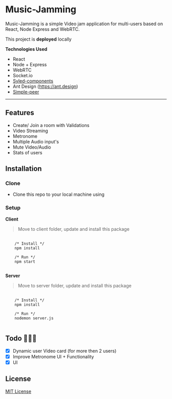 # Music-Jamming

Music-Jamming is a simple Video jam application for multi-users based on React, Node Express and WebRTC.

This project is **deployed** locally

**Technologies Used**

- React
- Node + Express
- WebRTC
- Socket.io
- [Syled-components](https://styled-components.com/)
- Ant Design (https://ant.design)
- [Simple-peer](https://github.com/feross/simple-peer)


---

## Features

- Create/ Join a room with Validations
- Video Streaming
- Metronome
- Multiple Audio input's
- Mute Video/Audio
- Stats of users

## Installation
### Clone
- Clone this repo to your local machine using

### Setup
**Client**
> Move to client folder, update and install this package
<pre>
  <code>
    /* Install */
    npm install
    
    /* Run */
    npm start
  </code>
</pre>

**Server**
> Move to server folder, update and install this package
<pre>
  <code>
    /* Install */
    npm install
    
    /* Run */
    nodemon server.js
  </code>
</pre>

## Todo 🔨🔨🔨

- [x] Dynamic user Video card (for more then 2 users)
- [x] Improve Metronome UI + Functionality
- [x] UI

## License
[MIT License](./LICENSE)
